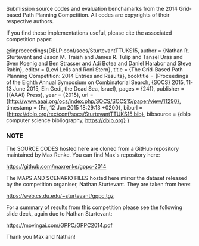 Submission source codes and evaluation benchamarks from the 2014 Grid-based Path Planning Competition.
All codes are copyrights of their respective authors. 

If you find these implementations useful, please cite the associated competition paper: 


@inproceedings{DBLP:conf/socs/SturtevantTTUKS15,
  author    = {Nathan R. Sturtevant and
               Jason M. Traish and
               James R. Tulip and
               Tansel Uras and
               Sven Koenig and
               Ben Strasser and
               Adi Botea and
               Daniel Harabor and
               Steve Rabin},
  editor    = {Levi Lelis and
               Roni Stern},
  title     = {The Grid-Based Path Planning Competition: 2014 Entries and Results},
  booktitle = {Proceedings of the Eighth Annual Symposium on Combinatorial Search,
               {SOCS} 2015, 11-13 June 2015, Ein Gedi, the Dead Sea, Israel},
  pages     = {241},
  publisher = {{AAAI} Press},
  year      = {2015},
  url       = {http://www.aaai.org/ocs/index.php/SOCS/SOCS15/paper/view/11290},
  timestamp = {Fri, 12 Jun 2015 18:29:13 +0200},
  biburl    = {https://dblp.org/rec/conf/socs/SturtevantTTUKS15.bib},
  bibsource = {dblp computer science bibliography, https://dblp.org}
}



### NOTE
The SOURCE CODES hosted here are cloned from a GitHub repository maintained by Max Renke.
You can find Max's repository here:

https://github.com/maxrenke/gppc-2014


The MAPS AND SCENARIO FILES hosted here mirror the dataset released by the competition
organiser, Nathan Sturtevant.  They are taken from here:

https://web.cs.du.edu/~sturtevant/gppc.tgz 


For a summary of results from this competition please see the following
slide deck, again due to Nathan Sturtevant:

https://movingai.com/GPPC/GPPC2014.pdf


Thank you Max and Nathan!
